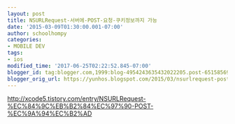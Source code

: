 ```yaml
---
layout: post
title: NSURLRequest-서버에-POST-요청-쿠키정보까지 가능
date: '2015-03-09T01:30:00.001-07:00'
author: schoolhompy
categories:
- MOBILE DEV
tags:
- ios
modified_time: '2017-06-25T02:22:52.845-07:00'
blogger_id: tag:blogger.com,1999:blog-4954243635432022205.post-6515856997297777303
blogger_orig_url: https://yunhos.blogspot.com/2015/03/nsurlrequest-post_9.html
---
```


http://xcode5.tistory.com/entry/NSURLRequest-%EC%84%9C%EB%B2%84%EC%97%90-POST-%EC%9A%94%EC%B2%AD